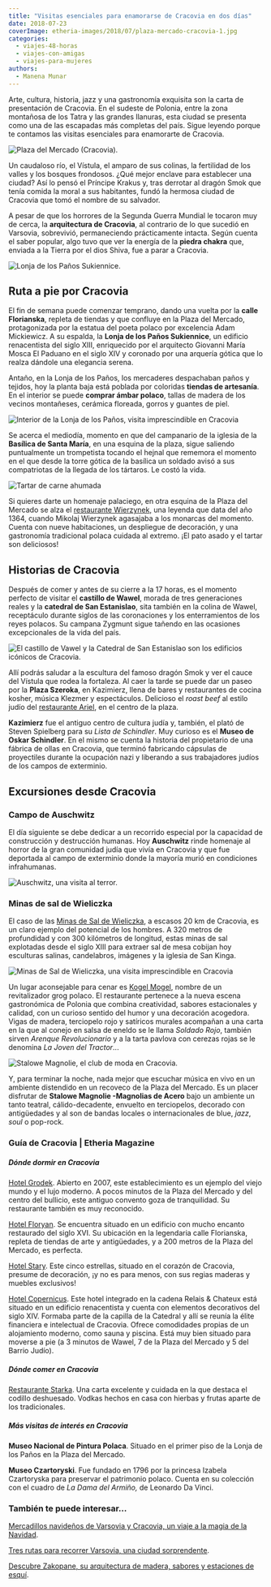 ```yaml
---
title: "Visitas esenciales para enamorarse de Cracovia en dos días"
date: 2018-07-23
coverImage: etheria-images/2018/07/plaza-mercado-cracovia-1.jpg
categories: 
  - viajes-48-horas
  - viajes-con-amigas
  - viajes-para-mujeres
authors: 
  - Manena Munar
---
```


Arte, cultura, historia, jazz y una gastronomía exquisita son la carta de presentación de Cracovia. En el sudeste de Polonia, entre la zona montañosa de los Tatra y las grandes llanuras, esta ciudad se presenta como una de las escapadas más completas del país. Sigue leyendo porque te contamos las visitas esenciales para enamorarte de Cracovia.

![Plaza del Mercado (Cracovia).](etheria-images/2018/07/Plaza-mercado-cracovia-fin-de-semana-1024x768.jpg "Plaza del Mercado (Cracovia).")

Un caudaloso río, el Vístula, el amparo de sus colinas, la fertilidad de los valles y 
los bosques frondosos. ¿Qué mejor enclave para establecer una ciudad? Así lo pensó el 
Príncipe Krakus y, tras derrotar al dragón Smok que tenía comida la moral a sus 
habitantes, fundó la hermosa ciudad de Cracovia que tomó el nombre de su salvador. 

A pesar de que los horrores de la Segunda Guerra Mundial le tocaron muy de cerca, la 
**arquitectura de Cracovia**, al contrario de lo que sucedió en Varsovia, sobrevivió, 
permaneciendo prácticamente intacta. Según cuenta el saber popular, algo tuvo que ver la 
energía de la **piedra chakra** que, enviada a la Tierra por el dios Shiva, fue a parar 
a Cracovia. 

![Lonja de los Paños Sukiennice.](etheria-images/2018/07/cracovia-lonja-de-los-panos-sukiennice.jpg "Lonja de los Paños Sukiennice. ")

## Ruta a pie por Cracovia

El fin de semana puede comenzar temprano, dando una vuelta por la **calle Florianska**, 
repleta de tiendas y que confluye en la Plaza del Mercado, protagonizada por la estatua 
del poeta polaco por excelencia Adam Mickiewicz. A su espalda, la **Lonja de los Paños 
Sukiennice**, un edificio renacentista del siglo XIII, enriquecido por el arquitecto 
Giovanni María Mosca El Paduano en el siglo XIV y coronado por una arquería gótica que 
lo realza dándole una elegancia serena. 

Antaño, en la Lonja de los Paños, los mercaderes despachaban paños y tejidos, hoy la 
planta baja está poblada por coloridas **tiendas de artesanía**. En el interior se puede 
**comprar ámbar polaco**, tallas de madera de los vecinos montañeses, cerámica floreada, 
gorros y guantes de piel. 

![Interior de la Lonja de los Paños, visita imprescindible en Cracovia](etheria-images/2018/07/Interior-de-la-Lonja-de-los-Panos-en-la-Plaza-del-Mercado-repleto-de-tiendas-de-ambar-cristal-tallas-de-madera-y-piel-1024x683.jpg "Interior de la Lonja de los Paños (Cracovia). ©M.Munar")

Se acerca el mediodía, momento en que del campanario de la iglesia de la **Basílica de 
Santa María**, en una esquina de la plaza, sigue saliendo puntualmente un trompetista 
tocando el hejnal que rememora el momento en el que desde la torre gótica de la basílica 
un soldado avisó a sus compatriotas de la llegada de los tártaros. Le costó la vida. 

![Tartar de carne ahumada](etheria-images/2018/07/restaurante-Wierzynek-.jpg "Tartar de carne ahumada. © Restaurante Wierzynek")

Si quieres darte un homenaje palaciego, en otra esquina de la Plaza del Mercado se alza 
el [restaurante Wierzynek,](http://www.wierzynek.pl) una leyenda que data del año 1364, 
cuando Mikolaj Wierzynek agasajaba a los monarcas del momento. Cuenta con nueve 
habitaciones, un despliegue de decoración, y una gastronomía tradicional polaca cuidada 
al extremo. ¡El pato asado y el tartar son deliciosos! 

## Historias de Cracovia

Después de comer y antes de su cierre a la 17 horas, es el momento perfecto de visitar 
el **castillo de Wawel**, morada de tres generaciones reales y la **catedral de San 
Estanislao**, sita también en la colina de Wawel, receptáculo durante siglos de las 
coronaciones y los enterramientos de los reyes polacos. Su campana Zygmunt sigue tañendo 
en las ocasiones excepcionales de la vida del país. 

![El castillo de Vawel y la Catedral de San Estanislao son los edificios icónicos de Cracovia.](etheria-images/2018/07/Catedral-Cracovia-1024x682.jpg "El castillo de Vawel y la Catedral de San Estanislao son los edificios icónicos de Cracovia.")

Allí podrás saludar a la escultura del famoso dragón Smok y ver el cauce del Vístula que 
rodea la fortaleza. Al caer la tarde se puede dar un paseo por la **Plaza Szeroka**, en 
Kazimierz, llena de bares y restaurantes de cocina kosher, música Klezmer y 
espectáculos. Delicioso el _roast beef_ al estilo judío del [restaurante 
Ariel](https://ariel-krakow.pl/), en el centro de la plaza. 

**Kazimierz** fue el antiguo centro de cultura judía y, también, el plató de Steven 
Spielberg para su _Lista de Schindler_. Muy curioso es el **Museo de Oskar Schindler**. 
En el mismo se cuenta la historia del propietario de una fábrica de ollas en Cracovia, 
que terminó fabricando cápsulas de proyectiles durante la ocupación nazi y liberando a 
sus trabajadores judíos de los campos de exterminio. 

## Excursiones desde Cracovia

### Campo de Auschwitz 

El día siguiente se debe dedicar a un recorrido especial por la capacidad de 
construcción y destrucción humanas. Hoy **Auschwitz** rinde homenaje al horror de la 
gran comunidad judía que vivía en Cracovia y que fue deportada al campo de exterminio 
donde la mayoría murió en condiciones infrahumanas. 

![Auschwitz, una visita al terror.](etheria-images/2018/07/birkenau-402324_1920-1024x685.jpg "Auschwitz, una visita al terror.")

### Minas de sal de Wieliczka

El caso de las [Minas de Sal de Wieliczka](https://www.laminadesalwieliczka.es/), a 
escasos 20 km de Cracovia, es un claro ejemplo del potencial de los hombres. A 320 
metros de profundidad y con 300 kilómetros de longitud, estas minas de sal explotadas 
desde el siglo XIII para extraer sal de mesa cobijan hoy esculturas salinas, 
candelabros, imágenes y la iglesia de San Kinga. 

![Minas de Sal de Wieliczka, una visita imprescindible en Cracovia](etheria-images/2018/07/Iglesia-de-Santa-King-hecha-con-sal-dentro-de-las-minas-de-sal-de-Wieliczka-1024x683.jpg "Minas de Sal de Wieliczka. ©M.Munar")

Un lugar aconsejable para cenar es [Kogel Mogel](https://kogel-mogel.pl/), nombre de un 
revitalizador grog polaco. El restaurante pertenece a la nueva escena gastronómica de 
Polonia que combina creatividad, sabores estacionales y calidad, con un curioso sentido 
del humor y una decoración acogedora. Vigas de madera, terciopelo rojo y satíricos 
murales acompañan a una carta en la que al conejo en salsa de eneldo se le llama 
_Soldado Rojo_, también sirven _Arenque Revolucionario_ y a la tarta pavlova con cerezas 
rojas se le denomina _La Joven del Tractor_... 

![Stalowe Magnolie, el club de moda en Cracovia.](etheria-images/2018/07/El-Club-de-moda-en-la-noche-cracoviana-Stalowe-Magnolie-1024x768.jpg "Stalowe Magnolie, el club de moda en Cracovia. ©M.Munar")

Y, para terminar la noche, nada mejor que escuchar música en vivo en un ambiente 
distendido en un recoveco de la Plaza del Mercado. Es un placer disfrutar de **Stalowe 
Magnolie -Magnolias de Acero** bajo un ambiente un tanto teatral, cálido-decadente, 
envuelto en terciopelos, decorado con antigüedades y al son de bandas locales o 
internacionales de blue, _jazz_, _soul_ o pop-rock. 

### Guía de Cracovia | Etheria Magazine

##### Dónde dormir en Cracovia

[Hotel Grodek](http://www.hotelgrodek.com). Abierto en 2007, este establecimiento es un 
ejemplo del viejo mundo y el lujo moderno. A pocos minutos de la Plaza del Mercado y del 
centro del bullicio, este antiguo convento goza de tranquilidad. Su restaurante también 
es muy reconocido. 

[Hotel Floryan](http://www.hotel-florian.pl/). Se encuentra situado en un edificio con 
mucho encanto restaurado del siglo XVI. Su ubicación en la legendaria calle Florianska, 
repleta de tiendas de arte y antigüedades, y a 200 metros de la Plaza del Mercado, es 
perfecta. 

[Hotel Stary](http://www.stary.hotel.com.pl). Este cinco estrellas, situado en el 
corazón de Cracovia, presume de decoración, ¡y no es para menos, con sus regias maderas 
y muebles exclusivos! 

[Hotel Copernicus](https://copernicus.hotel.com.pl/). Este hotel integrado en la cadena 
Relais & Chateux está situado en un edificio renacentista y cuenta con elementos 
decorativos del siglo XIV. Formaba parte de la capilla de la Catedral y allí se reunía 
la élite financiera e intelectual de Cracovia. Ofrece comodidades propias de un 
alojamiento moderno, como sauna y piscina. Está muy bien situado para moverse a pie (a 3 
minutos de Wawel, 7 de la Plaza del Mercado y 5 del Barrio Judío). 

##### Dónde comer en Cracovia

[Restaurante Starka](http://www.starka-restauracja.pl/). Una carta excelente y cuidada 
en la que destaca el codillo deshuesado. Vodkas hechos en casa con hierbas y frutas 
aparte de los tradicionales. 

##### Más visitas de interés en Cracovia

**Museo Nacional de Pintura Polaca**. Situado en el primer piso de la Lonja de los Paños 
en la Plaza del Mercado. 

**Museo Czartoryski**. Fue fundado en 1796 por la princesa Izabela Czartoryska para 
preservar el patrimonio polaco. Cuenta en su colección con el cuadro de _La Dama del 
Armiño,_ de Leonardo Da Vinci. 

### También te puede interesar...

[Mercadillos navideños de Varsovia y Cracovia, un viaje a la magia de la 
Navidad](https://etheriamagazine.com/2019/10/30/mercadillos-navidad-varsovia-cracovia-polonia/). 

[Tres rutas para recorrer Varsovia, una ciudad 
sorprendente](https://etheriamagazine.com/2021/03/05/que-ver-en-varsovia-en-tres-rutas-originales/). 

[Descubre Zakopane, su arquitectura de madera, sabores y estaciones de 
esquí](https://etheriamagazine.com/2021/01/27/que-ver-en-zakopane-viaje-original-polonia/).
